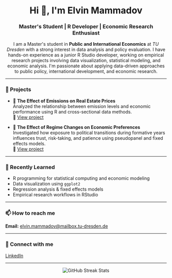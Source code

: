 <h1 align="center">Hi 👋, I'm Elvin Mammadov</h1>

<h3 align="center">Master's Student | R Developer | Economic Research Enthusiast</h3>

<p align="center">
I am a Master's student in <strong>Public and International Economics</strong> at <em>TU Dresden</em> with a strong interest in data analysis and policy evaluation.  
I have hands-on experience as a junior R Studio developer, working on empirical research projects involving data visualization, statistical modeling, and economic analysis.  
I'm passionate about applying data-driven approaches to public policy, international development, and economic research.
</p>

---

### 🔬 Projects

- 🔭 **The Effect of Emissions on Real Estate Prices**  
  Analyzed the relationship between emission levels and economic performance using R and cross-sectional data methods.  
  📎 [View project](https://github.com/mammadov-elvin/The-Effect-of-NO2-on-Rent-prices-in-Dresden.git)

- 🔭 **The Effect of Regime Changes on Economic Preferences**  
  Investigated how exposure to political transitions during formative years influences trust, risk-taking, and patience using pseudopanel and fixed effects models.  
  📎 [View project](https://github.com/mammadov-elvin/regime-changes-and-economic-preferences.git)

---

### 🌱 Recently Learned

- R programming for statistical computing and economic modeling  
- Data visualization using `ggplot2`  
- Regression analysis & fixed effects models  
- Empirical research workflows in RStudio

---

### 📫 How to reach me

**Email:** elvin.mammadov@mailbox.tu-dresden.de

---

### 🤝 Connect with me  
<!-- Add your actual profile links below -->
<p align="left">
<a href="https://www.linkedin.com/in/YOUR-LINKEDIN/" target="blank">LinkedIn</a>  
<!-- <a href="https://twitter.com/YOUR-HANDLE" target="blank">Twitter</a> -->
</p>

---

<p align="center">
  <img src="https://github-readme-streak-stats.herokuapp.com/?user=mammadov-elvin" alt="GitHub Streak Stats" />
</p>
